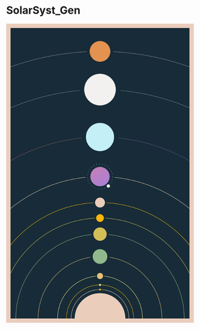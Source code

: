 # SolarSyst_Gen

![](https://github.com/semandreis/SolarSyst_Gen/blob/main/Examples/Generative-Space-Flat-2200w-3500h.png)
